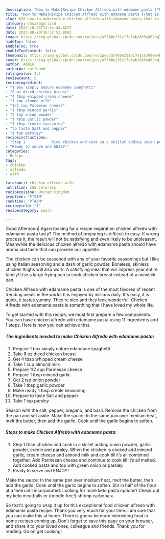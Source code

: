 ```yaml
---
description: "How to Make|Recipe Chicken Alfredo with edamame pasta {That is Simple"
title: "How to Make|Recipe Chicken Alfredo with edamame pasta {That is Simple"
slug: 628-how-to-makerecipe-chicken-alfredo-with-edamame-pasta-that-is-simple
category: Uncategorized
date: 2022-10-25T11:34:44.827Z
date: 2023-08-20T10:37:53.950Z
image: https://img-global.cpcdn.com/recipes/a5760e231e17a1ab/680x482cq70/chicken-alfredo-with-edamame-pasta-recipe-main-photo.jpg
hideToc: false
enableToc: true
enableTocContent: false
thumbnail: https://img-global.cpcdn.com/recipes/a5760e231e17a1ab/680x482cq70/chicken-alfredo-with-edamame-pasta-recipe-main-photo.jpg
cover: https://img-global.cpcdn.com/recipes/a5760e231e17a1ab/680x482cq70/chicken-alfredo-with-edamame-pasta-recipe-main-photo.jpg
author: Admin
authorAv: notfound
ratingvalue: 4.1
reviewcount: 5
recipeingredient:
- "1 box simply nature edamame spaghetti"
- "8 oz diced chicken breast"
- "4 tbsp whipped cream cheese"
- "1 cup almond milk"
- "1/2 cup Parmesan cheese"
- "1 tbsp minced garlic"
- "2 tsp onion powder"
- "1 tbsp garlic powder"
- "1 tbsp creole seasoning"
- "to taste Salt and pepper"
- "1 tsp parsley"
recipeinstructions:
- "Step 1            Dice chicken and cook in a skillet adding onion powder, garlic powder, creole and parsley. When the chicken is cooked add minced garlic, cream cheese and almond milk and cook till it’s all combined together. Add Parmesan cheese and continue to cook till it’s all melted. Add cooked pasta and top with green onion or parsley."
- "Ready to serve and ENJOY!"
categories:
- Recipe
tags:
- chicken
- alfredo
- with

katakunci: chicken alfredo with 
nutrition: 255 calories
recipecuisine: United Kingdom
preptime: "PT31M"
cooktime: "PT42M"
recipeyield: "1"
recipecategory: Lunch

---
```



Good Afternoon| Again looking for a recipe inspiration chicken alfredo with edamame pasta tasty? The method of preparing is difficult to easy. If wrong process it, the result will not be satisfying and even likely to be unpleasant. Meanwhile the delicious chicken alfredo with edamame pasta should have aroma and taste that can provoke our appetite.





The chicken can be seasoned with any of your favorite seasonings but I like using Italian seasoning and a dash of garlic powder. Boneless, skinless chicken thighs will also work. A satisfying meal that will impress your entire family! Use a large frying pan to cook chicken breast instead of a nonstick pan.

Chicken Alfredo with edamame pasta is one of the most favored of recent trending meals in the world. It is enjoyed by millions daily. It's easy, it is quick, it tastes yummy. They're nice and they look wonderful. Chicken Alfredo with edamame pasta is something that I have loved my whole life.


To get started with this recipe, we must first prepare a few components. You can have chicken alfredo with edamame pasta using 11 ingredients and 1 steps. Here is how you can achieve that.

<!--inarticleads1-->

##### The ingredients needed to make Chicken Alfredo with edamame pasta:

1. Prepare 1 box simply nature edamame spaghetti
1. Take 8 oz diced chicken breast
1. Get 4 tbsp whipped cream cheese
1. Take 1 cup almond milk
1. Prepare 1/2 cup Parmesan cheese
1. Prepare 1 tbsp minced garlic
1. Get 2 tsp onion powder
1. Take 1 tbsp garlic powder
1. Make ready 1 tbsp creole seasoning
1. Prepare to taste Salt and pepper
1. Take 1 tsp parsley


Season with the salt, pepper, oregano, and basil. Remove the chicken from the pan and set aside. Make the sauce: In the same pan over medium heat, melt the butter, then add the garlic. Cook until the garlic begins to soften. 

<!--inarticleads2-->

##### Steps to make Chicken Alfredo with edamame pasta:

1. Step 1            Dice chicken and cook in a skillet adding onion powder, garlic powder, creole and parsley. When the chicken is cooked add minced garlic, cream cheese and almond milk and cook till it’s all combined together. Add Parmesan cheese and continue to cook till it’s all melted. Add cooked pasta and top with green onion or parsley.
1. Ready to serve and ENJOY!

Make the sauce: In the same pan over medium heat, melt the butter, then add the garlic. Cook until the garlic begins to soften. Stir in half of the flour at a time until incorporated. Looking for more keto pasta options? Check out my keto meatballs or (noodle free!) shrimp carbonara. 

So that's going to wrap it up for this exceptional food chicken alfredo with edamame pasta recipe. Thank you very much for your time. I am sure that you can make this at home. There is gonna be more interesting food in home recipes coming up. Don't forget to save this page on your browser, and share it to your loved ones, colleague and friends. Thank you for reading. Go on get cooking!
